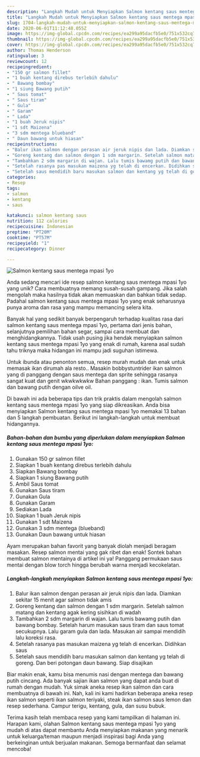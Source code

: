 ```yaml
---
description: "Langkah Mudah untuk Menyiapkan Salmon kentang saus mentega mpasi 1yo Anti Gagal"
title: "Langkah Mudah untuk Menyiapkan Salmon kentang saus mentega mpasi 1yo Anti Gagal"
slug: 1704-langkah-mudah-untuk-menyiapkan-salmon-kentang-saus-mentega-mpasi-1yo-anti-gagal
date: 2020-06-01T11:12:48.055Z
image: https://img-global.cpcdn.com/recipes/ea299a95dacfb5e0/751x532cq70/salmon-kentang-saus-mentega-mpasi-1yo-foto-resep-utama.jpg
thumbnail: https://img-global.cpcdn.com/recipes/ea299a95dacfb5e0/751x532cq70/salmon-kentang-saus-mentega-mpasi-1yo-foto-resep-utama.jpg
cover: https://img-global.cpcdn.com/recipes/ea299a95dacfb5e0/751x532cq70/salmon-kentang-saus-mentega-mpasi-1yo-foto-resep-utama.jpg
author: Thomas Henderson
ratingvalue: 3
reviewcount: 12
recipeingredient:
- "150 gr salmon fillet"
- "1 buah kentang direbus terlebih dahulu"
- " Bawang bombay"
- "1 siung Bawang putih"
- " Saus tomat"
- " Saus tiram"
- " Gula"
- " Garam"
- " Lada"
- "1 buah Jeruk nipis"
- "1 sdt Maizena"
- "3 sdm mentega blueband"
- " Daun bawang untuk hiasan"
recipeinstructions:
- "Balur ikan salmon dengan perasan air jeruk nipis dan lada. Diamkan sekitar 15 menit agar salmon tidak amis"
- "Goreng kentang dan salmon dengan 1 sdm margarin. Setelah salmon matang dan kentang agak kering sisihkan di wadah"
- "Tambahkan 2 sdm margarin di wajan. Lalu tumis bawamg putih dan bawang bombay. Setelah harum masukan saus tiram dan saus tomat secukupnya. Lalu garam gula dan lada. Masukan air sampai mendidih lalu koreksi rasa."
- "Setelah rasanya pas masukan maizena yg telah di encerkan. Didihkan saus"
- "Setelah saus mendidih baru masukan salmon dan kentang yg telah di goreng. Dan beri potongan daun bawang. Siap disajikan"
categories:
- Resep
tags:
- salmon
- kentang
- saus

katakunci: salmon kentang saus 
nutrition: 112 calories
recipecuisine: Indonesian
preptime: "PT20M"
cooktime: "PT57M"
recipeyield: "1"
recipecategory: Dinner

---
```



![Salmon kentang saus mentega mpasi 1yo](https://img-global.cpcdn.com/recipes/ea299a95dacfb5e0/751x532cq70/salmon-kentang-saus-mentega-mpasi-1yo-foto-resep-utama.jpg)

Anda sedang mencari ide resep salmon kentang saus mentega mpasi 1yo yang unik? Cara membuatnya memang susah-susah gampang. Jika salah mengolah maka hasilnya tidak akan memuaskan dan bahkan tidak sedap. Padahal salmon kentang saus mentega mpasi 1yo yang enak seharusnya punya aroma dan rasa yang mampu memancing selera kita.

Banyak hal yang sedikit banyak berpengaruh terhadap kualitas rasa dari salmon kentang saus mentega mpasi 1yo, pertama dari jenis bahan, selanjutnya pemilihan bahan segar, sampai cara membuat dan menghidangkannya. Tidak usah pusing jika hendak menyiapkan salmon kentang saus mentega mpasi 1yo yang enak di rumah, karena asal sudah tahu triknya maka hidangan ini mampu jadi suguhan istimewa.

Untuk ibunda atau penonton semua, resep murah mudah dan enak untuk memasak ikan dirumah ala resto.. Masakin bobbystuntrider ikan salmon yang di panggang dengan saus mentega dan sprite sehingga rasanya sangat kuat dan genit wkwkwkwkw Bahan panggang : ikan. Tumis salmon dan bawang putih dengan oilve oil.


Di bawah ini ada beberapa tips dan trik praktis dalam mengolah salmon kentang saus mentega mpasi 1yo yang siap dikreasikan. Anda bisa menyiapkan Salmon kentang saus mentega mpasi 1yo memakai 13 bahan dan 5 langkah pembuatan. Berikut ini langkah-langkah untuk membuat hidangannya.

<!--inarticleads1-->

##### Bahan-bahan dan bumbu yang diperlukan dalam menyiapkan Salmon kentang saus mentega mpasi 1yo:

1. Gunakan 150 gr salmon fillet
1. Siapkan 1 buah kentang direbus terlebih dahulu
1. Siapkan  Bawang bombay
1. Siapkan 1 siung Bawang putih
1. Ambil  Saus tomat
1. Gunakan  Saus tiram
1. Gunakan  Gula
1. Gunakan  Garam
1. Sediakan  Lada
1. Siapkan 1 buah Jeruk nipis
1. Gunakan 1 sdt Maizena
1. Gunakan 3 sdm mentega (blueband)
1. Gunakan  Daun bawang untuk hiasan


Ayam merupakan bahan favorit yang banyak diolah menjadi beragam masakan. Resep salmon mentai yang gak ribet dan enak! Sontek bahan membuat salmon mentainya di artikel ini ya! Panggang permukaan saus mentai dengan blow torch hingga berubah warna menjadi kecokelatan. 

<!--inarticleads2-->

##### Langkah-langkah menyiapkan Salmon kentang saus mentega mpasi 1yo:

1. Balur ikan salmon dengan perasan air jeruk nipis dan lada. Diamkan sekitar 15 menit agar salmon tidak amis
1. Goreng kentang dan salmon dengan 1 sdm margarin. Setelah salmon matang dan kentang agak kering sisihkan di wadah
1. Tambahkan 2 sdm margarin di wajan. Lalu tumis bawamg putih dan bawang bombay. Setelah harum masukan saus tiram dan saus tomat secukupnya. Lalu garam gula dan lada. Masukan air sampai mendidih lalu koreksi rasa.
1. Setelah rasanya pas masukan maizena yg telah di encerkan. Didihkan saus
1. Setelah saus mendidih baru masukan salmon dan kentang yg telah di goreng. Dan beri potongan daun bawang. Siap disajikan


Biar makin enak, kamu bisa menumis nasi dengan mentega dan bawang putih cincang. Ada banyak sajian ikan salmon yang dapat anda buat di rumah dengan mudah. Yuk simak aneka resep ikan salmon dan cara membuatnya di bawah ini. Nah, kali ini kami hadirkan beberapa aneka resep ikan salmon seperti ikan salmon teriyaki, steak ikan salmon saus lemon dan resep sederhana. Campur terigu, kentang, gula, dan susu bubuk. 

Terima kasih telah membaca resep yang kami tampilkan di halaman ini. Harapan kami, olahan Salmon kentang saus mentega mpasi 1yo yang mudah di atas dapat membantu Anda menyiapkan makanan yang menarik untuk keluarga/teman maupun menjadi inspirasi bagi Anda yang berkeinginan untuk berjualan makanan. Semoga bermanfaat dan selamat mencoba!
